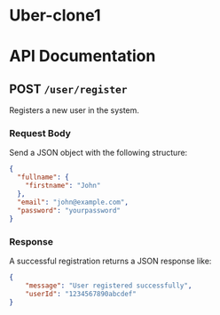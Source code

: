 # Uber-clone1

# API Documentation

## POST `/user/register`

Registers a new user in the system.

### Request Body

Send a JSON object with the following structure:

```json
{
  "fullname": {
    "firstname": "John"
  },
  "email": "john@example.com",
  "password": "yourpassword"
}
```
### Response

A successful registration returns a JSON response like:

```json
{
    "message": "User registered successfully",
    "userId": "1234567890abcdef"
}
```